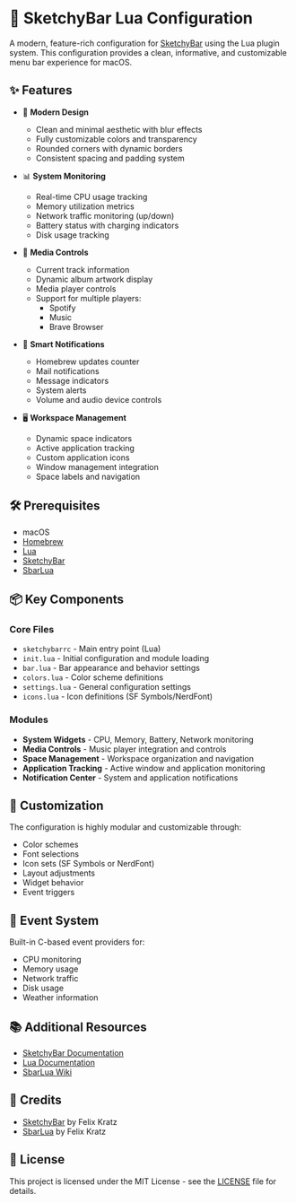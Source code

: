 # 🚀 SketchyBar Lua Configuration

A modern, feature-rich configuration for [SketchyBar](https://felixkratz.github.io/SketchyBar) using the Lua plugin system. This configuration provides a clean, informative, and customizable menu bar experience for macOS.

## ✨ Features

- 🎨 **Modern Design**
  - Clean and minimal aesthetic with blur effects
  - Fully customizable colors and transparency
  - Rounded corners with dynamic borders
  - Consistent spacing and padding system

- 📊 **System Monitoring**
  - Real-time CPU usage tracking
  - Memory utilization metrics
  - Network traffic monitoring (up/down)
  - Battery status with charging indicators
  - Disk usage tracking

- 🎵 **Media Controls**
  - Current track information
  - Dynamic album artwork display
  - Media player controls
  - Support for multiple players:
    - Spotify
    - Music
    - Brave Browser

- 🔔 **Smart Notifications**
  - Homebrew updates counter
  - Mail notifications
  - Message indicators
  - System alerts
  - Volume and audio device controls

- 🖥️ **Workspace Management**
  - Dynamic space indicators
  - Active application tracking
  - Custom application icons
  - Window management integration
  - Space labels and navigation

## 🛠️ Prerequisites

- macOS
- [Homebrew](https://brew.sh)
- [Lua](https://www.lua.org)
- [SketchyBar](https://felixkratz.github.io/SketchyBar)
- [SbarLua](https://github.com/FelixKratz/SbarLua)

## 📦 Key Components

### Core Files
- `sketchybarrc` - Main entry point (Lua)
- `init.lua` - Initial configuration and module loading
- `bar.lua` - Bar appearance and behavior settings
- `colors.lua` - Color scheme definitions
- `settings.lua` - General configuration settings
- `icons.lua` - Icon definitions (SF Symbols/NerdFont)

### Modules
- **System Widgets** - CPU, Memory, Battery, Network monitoring
- **Media Controls** - Music player integration and controls
- **Space Management** - Workspace organization and navigation
- **Application Tracking** - Active window and application monitoring
- **Notification Center** - System and application notifications

## 🎨 Customization

The configuration is highly modular and customizable through:
- Color schemes
- Font selections
- Icon sets (SF Symbols or NerdFont)
- Layout adjustments
- Widget behavior
- Event triggers

## 🔧 Event System

Built-in C-based event providers for:
- CPU monitoring
- Memory usage
- Network traffic
- Disk usage
- Weather information

## 📚 Additional Resources

- [SketchyBar Documentation](https://felixkratz.github.io/SketchyBar/config/getting-started)
- [Lua Documentation](https://www.lua.org/docs.html)
- [SbarLua Wiki](https://github.com/FelixKratz/SbarLua/wiki)

## 🙏 Credits

- [SketchyBar](https://felixkratz.github.io/SketchyBar) by Felix Kratz
- [SbarLua](https://github.com/FelixKratz/SbarLua) by Felix Kratz

## 📝 License

This project is licensed under the MIT License - see the [LICENSE](LICENSE) file for details.